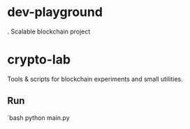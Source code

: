 # dev-playground
. Scalable blockchain project
# crypto-lab
Tools & scripts for blockchain experiments and small utilities.

## Run
`bash
python main.py
